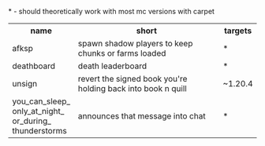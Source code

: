 \* - should theoretically work with most mc versions with carpet

<table>
  <tr>
    <th>name</th>
    <th>short</th>
    <th>targets</th>
  </tr>

  <!--
  <tr>
    <td>dcmc</td>
    <td>bloated dc <-> mc bridge, made with Discarpet</td>
    <td>1.20.1</td>
  </tr>
  -->
  
  <tr>
    <td>afksp</td>
    <td>spawn shadow players to keep chunks or farms loaded</td>
    <td>*</td>
  </tr>
  
  <tr>
    <td>deathboard</td>
    <td>death leaderboard</td>
    <td>*</td>
  </tr>
  
  <tr>
    <td>unsign</td>
    <td>revert the signed book you're holding back into book n quill</td>
    <td>~1.20.4
  </tr>
  
  <tr>
    <td>you_can_sleep_<br>only_at_night_<br>or_during_<br>thunderstorms</td>
    <td>announces that message into chat</td>
    <td>*</td>
  </tr>
</table>